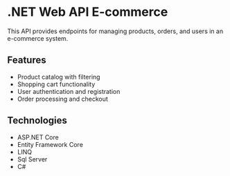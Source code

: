 # .NET Web API E-commerce

This API provides endpoints for managing products, orders, and users in an e-commerce system.
## Features
* Product catalog with filtering
* Shopping cart functionality
* User authentication and registration
* Order processing and checkout
  
## Technologies
* ASP.NET Core
* Entity Framework Core
* LINQ
* Sql Server
* C#
  
